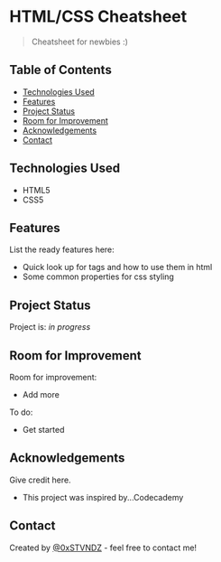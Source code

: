 # HTML/CSS Cheatsheet
> Cheatsheet for newbies :)

## Table of Contents
* [Technologies Used](#technologies-used)
* [Features](#features)
* [Project Status](#project-status)
* [Room for Improvement](#room-for-improvement)
* [Acknowledgements](#acknowledgements)
* [Contact](#contact)


## Technologies Used
- HTML5
- CSS5


## Features
List the ready features here:
- Quick look up for tags and how to use them in html
- Some common properties for css styling


## Project Status
Project is: _in progress_ 


## Room for Improvement
Room for improvement:
- Add more

To do:
- Get started


## Acknowledgements
Give credit here.
- This project was inspired by...Codecademy


## Contact
Created by [@0xSTVNDZ](https://www.github.com/0xSTVNDZ) - feel free to contact me!
